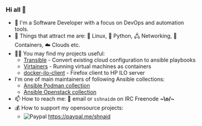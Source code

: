 ### Hi all 👋

- 🔭 I'm a Software Developer with a focus on DevOps and automation tools.
- 💓 Things that attract me are: 🐧 Linux, 🐍 Python, 🖧 Networking, 🐳 Containers, ☁️ Clouds etc.
- 👨‍💻 You may find my projects useful:
  - [Transible](https://github.com/sshnaidm/transible) - Convert existing cloud configuration to ansible playbooks
  - [Virtainers](https://github.com/sshnaidm/virtainers) - Running virtual machines as containers
  - [docker-ilo-client](https://github.com/sshnaidm/docker-ilo-client) - Firefox client to HP ILO server
- I'm one of main maintainers of following Ansible collections:
   - [Ansible Podman collection](https://github.com/containers/ansible-podman-collections)
   - [Ansible Openstack collection](https://github.com/openstack/ansible-collections-openstack)
- 📫 How to reach me: 📨 email or `sshnaidm` on IRC Freenode **\~\o/\~**
- 💰 How to support my opensource projects: 
  - ![Paypal](https://img.icons8.com/color/20/000000/paypal.png) https://paypal.me/shnaid
  
  
<!--
**sshnaidm/sshnaidm** is a ✨ _special_ ✨ repository because its `README.md` (this file) appears on your GitHub profile.

Here are some ideas to get you started:

- 🔭 I’m currently working on ...
- 🌱 I’m currently learning ...
- 👯 I’m looking to collaborate on ...
- 🤔 I’m looking for help with ...
- 💬 Ask me about ...
- 📫 How to reach me: ...
- 😄 Pronouns: ...
- ⚡ Fun fact: ...
-->
